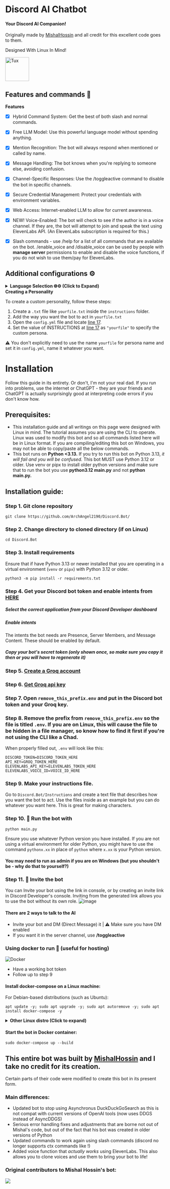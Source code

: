 # Discord AI Chatbot
#### Your Discord AI Companion!
Originally made by [MishalHossin](https://github.com/mishalhossin/Discord-AI-Chatbot/) and all credit for this excellent code goes to them.

Designed With Linux In Mind!

<img src="https://github.com/user-attachments/assets/e5008005-c8aa-4136-b856-aeab2529be44" alt="Tux" width="75"/>


## Features and commands 🌟

<summary><strong>Features</strong></summary>

 - [x] Hybrid Command System: Get the best of both slash and normal commands.
 - [x] Free LLM Model: Use this powerful language model without spending anything.
 - [x] Mention Recognition: The bot will always respond when mentioned or called by name.
 - [x] Message Handling: The bot knows when you're replying to someone else, avoiding confusion.
 - [x] Channel-Specific Responses: Use the /toggleactive command to disable the bot in specific channels.
 - [x] Secure Credential Management: Protect your credentials with environment variables.
 - [x] Web Access: Internet-enabled LLM to allow for current awareness.
 - [x] NEW! Voice-Enabled: The bot will check to see if the author is in a voice channel. If they are, the bot will attempt to join and speak the text using ElevenLabs API. (An ElevenLabs subscription is required for this.)
 - [x] Slash commands - use /help for a list of all commands that are available on the bot. /enable_voice and /disable_voice can be used by people with **manage server** permissions to enable and disable the voice functions, if you do not wish to use them/pay for ElevenLabs.


## Additional configurations ⚙️

<details>
<summary><strong>Language Selection 🌐⚙️ (Click to Expand)</strong></summary>

To select a Language, set the value of `"LANGUAGE"` of `config.yml` with the valid Language Codes listed below:

- `en` - English 🇺🇸
- `de` - Deutsch 🇩🇪 
- `tr` - Türkçe 🇹🇷  
- `ar` - Arabic 🇦🇪
- `fr` - Français 🇫🇷
- `es` - Español 🇪🇸 
- `vn` - Vietnamese 🇻🇳
- `cn` - Chinese 🇨🇳
- `ru` - Russian 🇷🇺
- `ua` - Ukrainian 🇺🇦
- `pt` - Português 🇧🇷
- `pl` - Polish 🇵🇱
  
</details>
  
<summary><strong> Creating a Personality</strong></summary>

To create a custom personality, follow these steps:
1. Create a `.txt` file like `yourfile.txt` inside the `instructions` folder.
2. Add the way you want the bot to act in `yourfile.txt`
3. Open the `config.yml` file and locate [line 17](https://github.com/ArchAngel2190/TrumpBot/blob/fb3857c2db30bfe246f365ab06c96b426f7bdc0c/config.yml#L17).
4. Set the value of INSTRUCTIONS at [line 17](https://github.com/ArchAngel2190/TrumpBot/blob/fb3857c2db30bfe246f365ab06c96b426f7bdc0c/config.yml#L17) as `"yourfile"` to specify the custom persona.

⚠️ You don't explicitly need to use the name `yourfile` for persona name and set it in `config.yml`, name it whatever you want.

# Installation
Follow this guide in its entirety. Or don't, I'm not your real dad. If you run into problems, use the internet or ChatGPT - they are your friends and ChatGPT is actually surprisingly good at interpreting code errors if you don't know how.

## Prerequisites:
- This installation guide and all writings on this page were designed with Linux in mind. The tutorial assumes you are using the CLI to operate. Linux was used to modify this bot and so all commands listed here will be in Linux format. If you are compiling/editing this bot on Windows, you may not be able to copy/paste all the below commands.
- This bot runs on **Python <3.13.** If you try to run this bot on Python 3.13, *it will fail and you will be confused.* This bot MUST use Python 3.12 or older. Use venv or pipx to install older python versions and make sure that to run the bot you use **python3.12 main.py** and not **python main.py.**

## Installation guide:

### Step 1. Git clone repository
```
git clone https://github.com/ArchAngel2190/Discord.Bot/
```
### Step 2. Change directory to cloned directory (if on Linux)
```
cd Discord.Bot
```
### Step 3. Install requirements
Ensure that if have Python 3.13 or newer installed that you are operating in a virtual environment (`venv` or `pipx`) with Python 3.12 or older.
```
python3 -m pip install -r requirements.txt
```
### Step 4. Get your Discord bot token and **enable intents** from [HERE](https://discord.com/developers/applications)

##### Select the correct application from your Discord Developer dashboard

##### Enable intents
The intents the bot needs are Presence, Server Members, and Message Content. These should be enabled by default.

##### Copy your bot's secret token (only shown once, so make sure you copy it then or you will have to regenerate it)
</details>

### Step 5. [Create a Groq account](https://console.groq.com/login)
### Step 6. [Get Groq api key](https://console.groq.com/keys)
### Step 7. Open `remove_this_prefix.env` and put in the Discord bot token and your Groq key.
### Step 8. Remove the  prefix from `remove_this_prefix.env` so the file is titled `.env`. If you are on Linux, this will cause the file to be hidden in a file manager, so know how to find it first if you're not using the CLI like a Chad.

When properly filled out, `.env` will look like this:
```
DISCORD_TOKEN=DISCORD_TOKEN_HERE
API_KEY=GROQ_TOKEN_HERE
ELEVENLABS_API_KEY=ELEVENLABS_TOKEN_HERE
ELEVENLABS_VOICE_ID=VOICE_ID_HERE
```
### Step 9. Make your instructions file.
Go to `Discord.Bot/Instructions` and create a text file that describes how you want the bot to act. Use the files inside as an example but you can do whatever you want here. This is great for making characters.

### Step 10. 🚀 Run the bot with
```
python main.py
```
Ensure you use whatever Python version you have installed. If you are not using a virtual environment for older Python, you might have to use the command `pythonx.xx` in place of `python` where `x.xx` is your Python version.

#### You may need to run as admin if you are on Windows (but you shouldn't be - why do that to yourself?)
### Step 11. 🔗 Invite the bot 
You can Invite your bot using the link in console, or by creating an invite link in Discord Developer's console. Inviting from the generated link allows you to use the bot without its own role.
![image](https://user-images.githubusercontent.com/91066601/236673317-64a1789c-f6b1-48d7-ba1b-dbb18e7d802a.png)

#### There are 2 ways to talk to the AI
- Invite your bot and DM (Direct Message) it | ⚠️ Make sure you have DM enabled
- If you want it in the server channel, use **/toggleactive** 

### Using docker to run 🐳 (useful for hosting)
![Docker](https://img.shields.io/badge/docker-%230db7ed.svg?style=for-the-badge&logo=docker&logoColor=white)
- Have a working bot token
- Follow up to step 9
#### Install docker-compose on a Linux machine:
For Debian-based distributions (such as Ubuntu):
```
apt update -y; sudo apt upgrade -y; sudo apt autoremove -y; sudo apt install docker-compose -y
```
<details>
<summary><strong>Other Linux distro (Click to expand)</strong></summary>
  
For Red Hat-based distributions (such as CentOS and Fedora):
```
sudo yum update -y && sudo yum install -y docker-compose
```
For Arch-based distributions (such as Arch Linux):
```
sudo pacman -Syu --noconfirm && sudo pacman -S --noconfirm docker-compose
```
For SUSE-based distributions (such as openSUSE):
```
sudo zypper update -y && sudo zypper install -y docker-compose
```
</details>

#### Start the bot in Docker container:
```
sudo docker-compose up --build
```
## This entire bot was built by [MishalHossin](https://github.com/mishalhossin/Discord-AI-Chatbot/) and I take no credit for its creation.
Certain parts of their code were modified to create this bot in its present form. 
### Main differences:
- Updated bot to stop using Asynchronus DuckDuckGoSearch as this is not compat with current versions of OpenAI tools (now uses DDGS instead of AsyncDDGS)
- Serious error handling fixes and adjustments that are borne not out of Mishal's code, but out of the fact that his bot was created in older versions of Python
- Updated commands to work again using slash commands (discord no longer supports ctx commands like !)
- Added voice function that *actually works* using ElevenLabs. This also allows you to clone voices and use them to bring your bot to life!

### Original contributors to Mishal Hossin's bot: 

<a href="https://github.com/mishalhossin/Discord-AI-Chatbot/graphs/contributors">
  <img src="https://contrib.rocks/image?repo=mishalhossin/Discord-AI-Chatbot" />
</a>
